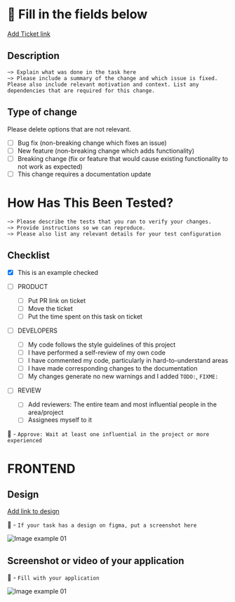 # 🚨 Fill in the fields below

[Add Ticket link](https://example.com)

## Description
```
~> Explain what was done in the task here
~> Please include a summary of the change and which issue is fixed. Please also include relevant motivation and context. List any dependencies that are required for this change.
```

## Type of change

Please delete options that are not relevant.

- [ ] Bug fix (non-breaking change which fixes an issue)
- [ ] New feature (non-breaking change which adds functionality)
- [ ] Breaking change (fix or feature that would cause existing functionality to not work as expected)
- [ ] This change requires a documentation update

# How Has This Been Tested?

```
~> Please describe the tests that you ran to verify your changes. 
~> Provide instructions so we can reproduce. 
~> Please also list any relevant details for your test configuration
```

## Checklist

- [x] This is an example checked


- [ ] PRODUCT

  - [ ] Put PR link on ticket
  - [ ] Move the ticket
  - [ ] Put the time spent on this task on ticket
  
- [ ] DEVELOPERS

  - [ ] My code follows the style guidelines of this project
  - [ ] I have performed a self-review of my own code
  - [ ] I have commented my code, particularly in hard-to-understand areas
  - [ ] I have made corresponding changes to the documentation
  - [ ] My changes generate no new warnings and I added `TODO:`, `FIXME:`

- [ ] REVIEW
  - [ ] Add reviewers: The entire team and most influential people in the area/project
  - [ ] Assignees myself to it
 
🚨 - `Approve: Wait at least one influential in the project or more experienced` 
 
# FRONTEND

## Design

[Add link to design](https://example.com)

🚨 - `If your task has a design on figma, put a screenshot here`

![Image example 01](https://picsum.photos/400/200)

## Screenshot or video of your application

🚨 - `Fill with your application`

![Image example 01](https://picsum.photos/200/400)
